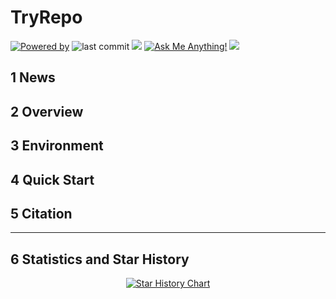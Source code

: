 # TryRepo

[![Powered by](https://img.shields.io/badge/Based_on-Pytorch-blue?logo=pytorch)](https://pytorch.org/) 
![last commit](https://img.shields.io/github/last-commit/JumpFlying/TryRepo)
![](https://img.shields.io/github/repo-size/JumpFlying/TryRepo?color=green)
[![Ask Me Anything!](https://img.shields.io/badge/Official%20-Yes-1abc9c.svg)](https://github.com/JumpFlying)
![](https://img.shields.io/github/stars/JumpFlying/TryRepo)

## 1 News


## 2 Overview


## 3 Environment


## 4 Quick Start


## 5 Citation


**************

## 6 Statistics and Star History

<div align="center">

[![Star History Chart](https://api.star-history.com/svg?repos=JumpFlying/TryRepo&type=Date)](https://star-history.com/#JumpFlying/TryRepo&Date)
